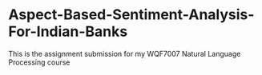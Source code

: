 # Aspect-Based-Sentiment-Analysis-For-Indian-Banks
This is the assignment submission for my WQF7007 Natural Language Processing course
